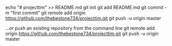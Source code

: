 
echo "# projecttim" >> README.md
git init
git add README.md
git commit -m "first commit"
git remote add origin https://github.com/thebestone734/projecttim.git
git push -u origin master


…or push an existing repository from the command line
git remote add origin https://github.com/thebestone734/projecttim.git
git push -u origin master


